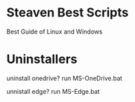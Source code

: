 # Steaven Best Scripts
Best Guide of Linux and Windows


# Uninstallers
uninstall onedrive? run MS-OneDrive.bat


unnistall edge? run MS-Edge.bat